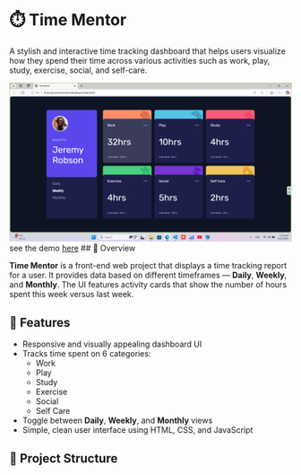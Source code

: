 # ⏱️ Time Mentor

A stylish and interactive time tracking dashboard that helps users visualize how they spend their time across various activities such as work, play, study, exercise, social, and self-care.

<img src="./assets/images/Screenshot (5).png">
see the demo <a href="">here</a>
## 📌 Overview

**Time Mentor** is a front-end web project that displays a time tracking report for a user. It provides data based on different timeframes — **Daily**, **Weekly**, and **Monthly**. The UI features activity cards that show the number of hours spent this week versus last week.

## 🚀 Features

- Responsive and visually appealing dashboard UI
- Tracks time spent on 6 categories:
  - Work
  - Play
  - Study
  - Exercise
  - Social
  - Self Care
- Toggle between **Daily**, **Weekly**, and **Monthly** views
- Simple, clean user interface using HTML, CSS, and JavaScript

## 📂 Project Structure
